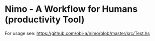 # Nimo - A Workflow for Humans (productivity Tool)

For usage see:
https://github.com/obi-a/nimo/blob/master/src/Test.hs